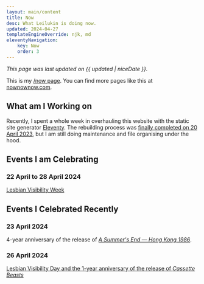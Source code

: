 ```yaml
---
layout: main/content
title: Now
desc: What Leilukin is doing now.
updated: 2024-04-27
templateEngineOverride: njk, md
eleventyNavigation:
    key: Now
    order: 3
---
```


*This page was last updated on {{ updated | niceDate }}.*

This is my [/now page](https://nownownow.com/about). You can find more pages like this at [nownownow.com](https://nownownow.com/).

## What am I Working on

Recently, I spent a whole week in overhauling this website with the static site generator [Eleventy](https://www.11ty.dev/). The rebuilding process was [finally completed on 20 April 2023](/blog/posts/2024-04-21-april-2024-leilukins-hub-overhaul-with-eleventy/), but I am still doing maintenance and file organising under the hood.

## Events I am Celebrating

### 22 April to 28 April 2024

[Lesbian Visibility Week](https://www.lesbianvisibilityweek.com/)

## Events I Celebrated Recently

### 23 April 2024

4-year anniversary of the release of [<cite>A Summer's End — Hong Kong 1986</cite>](/shrines/asummersend/).

### 26 April 2024
[Lesbian Visibility Day and the 1-year anniversary of the release of <cite>Cassette Beasts</cite>](/blog/posts/2024-04-27-lesbian-visibility-day1-year-anniversary-of-cassette-beasts/)